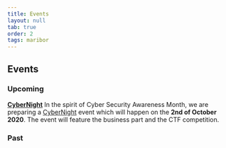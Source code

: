 ```yaml
---
title: Events
layout: null
tab: true
order: 2
tags: maribor
---
```


## Events

### Upcoming
**[CyberNight](https://cybernight.org)**  In the spirit of Cyber Security Awareness Month, we are preparing a [CyberNight](https://cybernight.org) event which will happen on the **2nd of October 2020**. The event will feature the business part and the CTF competition.

### Past
